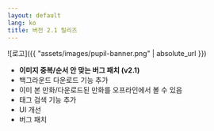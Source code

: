 ```yaml
---
layout: default
lang: ko
title: 버전 2.1 릴리즈
---
```


![로고]({{ "assets/images/pupil-banner.png" | absolute_url }})

* **이미지 중복/순서 안 맞는 버그 패치 (v2.1)**
* 백그라운드 다운로드 기능 추가
* 이미 본 만화/다운로드된 만화를 오프라인에서 볼 수 있음
* 태그 검색 기능 추가
* UI 개선
* 버그 패치
